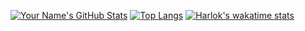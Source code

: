 [![Your Name's GitHub Stats](https://github-readme-stats.vercel.app/api?username=MerVitz)](https://github.com/anuraghazra/github-readme-stats)
[![Top Langs](https://github-readme-stats.vercel.app/api/top-langs/?username=MerVitz&layout=compact)](https://github.com/anuraghazra/github-readme-stats)
[![Harlok's wakatime stats](https://github-readme-stats.vercel.app/api/wakatime?username=ffflabs)](https://github.com/anuraghazra/github-readme-stats)

